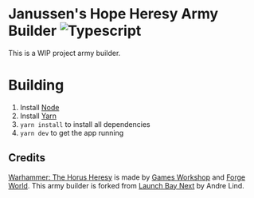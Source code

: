 Janussen's Hope Heresy Army Builder
![Typescript](https://github.com/andrelind/launch-bay-next-web/workflows/Typescript/badge.svg?branch=master)
===============
This is a WIP project army builder.


Building
========

1. Install [Node](https://nodejs.org)
2. Install [Yarn](https://legacy.yarnpkg.com/en/docs/install)
3. `yarn install` to install all dependencies
4. `yarn dev` to get the app running


Credits
-------
[Warhammer: The Horus Heresy](https://www.games-workshop.com/en-GB/The-Horus-Heresy) is made by [Games Workshop](https://www.games-workshop.com/) and [Forge World](https://www.forgeworld.co.uk/).
This army builder is forked from [Launch Bay Next](https://launchbaynext.app/) by Andre Lind.
